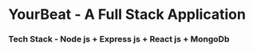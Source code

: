 # YourBeat  -   A Full Stack Application
<h3>Tech Stack - Node js + Express js + React js + MongoDb </h3>
